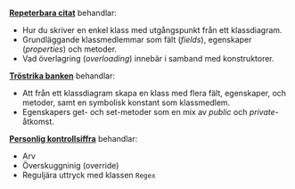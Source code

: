 **[Repeterbara citat](https://coursepress.gitbooks.io/objektorienterad-programmering-1dv024/content/ovningsuppgifter/repeterbara-citat/)** behandlar:

- Hur du skriver en enkel klass med utgångspunkt från ett klassdiagram.
- Grundläggande klassmedlemmar som fält (_fields_), egenskaper (_properties_) och metoder.
- Vad överlagring (_overloading_) innebär i samband med konstruktorer.

**[Tröstrika banken](https://coursepress.gitbooks.io/objektorienterad-programmering-1dv024/content/ovningsuppgifter/trostrika-banken/)** behandlar:

- Att från ett klassdiagram skapa en klass med flera fält, egenskaper, och metoder, samt en symbolisk konstant som klassmedlem.
- Egenskapers get- och set-metoder som en mix av _public_ och _private_-åtkomst.


**[Personlig kontrollsiffra](https://coursepress.gitbooks.io/objektorienterad-programmering-1dv024/content/ovningsuppgifter/personlig-kontrollsiffra/)** behandlar:

- Arv
- Överskuggninig (override)
- Reguljära uttryck med klassen `Regex`
